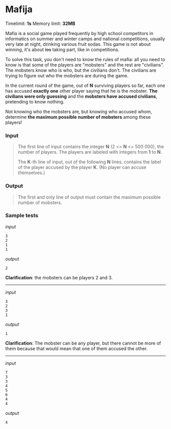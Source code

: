 # Mafija

Timelimit: **1s** Memory limit: **32MB**

Mafia is a social game played frequently by high school competitors in informatics on summer and winter camps and national competitions, usually very late at night, drinking various fruit sodas. This game is not about winning, it's about ~~los~~ taking part, like in competitions.

To solve this task, you don't need to know the rules of mafia: all you need to know is that some of the players are "mobsters" and the rest are "civilians". The mobsters know who is who, but the civilians don't. The civilians are trying to figure out who the mobsters are during the game.

In the current round of the game, out of **N** surviving players so far, each one has accused **exactly one** other player saying that he is the mobster. **The civilians were only guessing** and the **mobsters have accused civilians**, pretending to know nothing.

Not knowing who the mobsters are, but knowing who accused whom, determine **the maximum possible number of mobsters** among these players!

### Input
> The first line of input contains the integer **N** (2 <= **N** <= 500 000), the number of players. The players are labeled with integers from **1** to **N**.
>
> The **K**-th line of input, out of the following **N** lines, contains the label of the player accused by the player **K**.
> (No player can accuse themselves.)

### Output
> The first and only line of output must contain the maximum possible number of mobsters.

### Sample tests
_input_

```
3
2
1
1
```

_output_
```
2
```

**Clarification**: the mobsters can be players 2 and 3.

---

_input_

```
3
2
3
1
```

_output_
```
1
```

**Clarification**: The mobster can be any player, but there cannot be more of them because that would mean that one of them accused the other.

---

_input_

```
7
3
3
4
5
6
4
4
```

_output_
```
4
```
